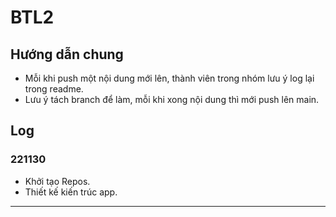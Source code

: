 # BTL2
## Hướng dẫn chung

+ Mỗi khi push một nội dung mới lên, thành viên trong nhóm lưu ý log lại trong readme.
+ Lưu ý tách branch để làm, mỗi khi xong nội dung thì mới push lên main.

## Log
### 221130
+ Khởi tạo Repos.
+ Thiết kế kiến trúc app.
---
